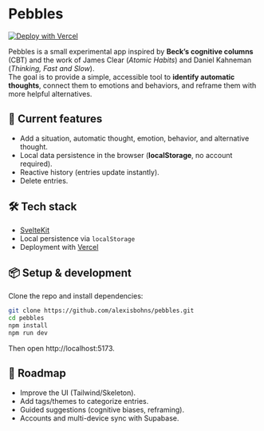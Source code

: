 # Pebbles

[![Deploy with Vercel](https://vercel.com/button)](https://vercel.com/new/clone?repository-url=https://github.com/alexisbohns/pebbles)

Pebbles is a small experimental app inspired by **Beck’s cognitive columns** (CBT) and the work of James Clear (_Atomic Habits_) and Daniel Kahneman (_Thinking, Fast and Slow_).  
The goal is to provide a simple, accessible tool to **identify automatic thoughts**, connect them to emotions and behaviors, and reframe them with more helpful alternatives.

## 🚀 Current features

- Add a situation, automatic thought, emotion, behavior, and alternative thought.
- Local data persistence in the browser (**localStorage**, no account required).
- Reactive history (entries update instantly).
- Delete entries.

## 🛠️ Tech stack

- [SvelteKit](https://kit.svelte.dev/)
- Local persistence via `localStorage`
- Deployment with [Vercel](https://vercel.com/)

## 📦 Setup & development

Clone the repo and install dependencies:

```bash
git clone https://github.com/alexisbohns/pebbles.git
cd pebbles
npm install
npm run dev
```

Then open http://localhost:5173.

## 🌱 Roadmap

- Improve the UI (Tailwind/Skeleton).
- Add tags/themes to categorize entries.
- Guided suggestions (cognitive biases, reframing).
- Accounts and multi-device sync with Supabase.
